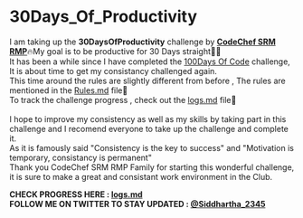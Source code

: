 # 30Days_Of_Productivity
I am taking up the <b>30DaysOfProductivity</b> challenge by [<b>CodeChef SRM RMP</b>](https://twitter.com/CodeChefSrmRmp)🔥My goal is to be productive for 30 Days straight🧑‍💻<br>
It has been a while since I have completed the [100Days Of Code](https://github.com/SiddharthaBhattacharjee/100Days-of-Code) challenge, It is about time to get my consistancy challenged again.<br>
This time around the rules are slightly different from before , The rules are mentioned in the [Rules.md](https://github.com/SiddharthaBhattacharjee/30Days_Of_Productivity/blob/main/Rules.md) file📃<br>
To track the challenge progress , check out the [logs.md](https://github.com/SiddharthaBhattacharjee/30Days_Of_Productivity/blob/main/logs.md) file📖<br>
<br>
I hope to improve my consistency as well as my skills by taking part in this challenge and I recomend everyone to take up the challenge and complete it.<br>
As it is famously said "Consistency is the key to success" and "Motivation is temporary, consistancy is permanent"<br>
Thank you CodeChef SRM RMP Family for starting this wonderful challenge, it is sure to make a great and consistant work environment in the Club.<br>

<b> CHECK PROGRESS HERE : [logs.md](https://github.com/SiddharthaBhattacharjee/30Days_Of_Productivity/blob/main/logs.md)<br>
FOLLOW ME ON TWITTER TO STAY UPDATED : [@Siddhartha_2345](https://twitter.com/Siddhartha_2345)

